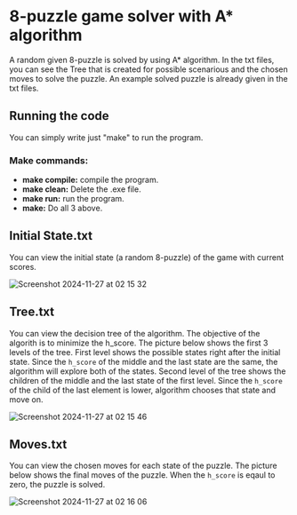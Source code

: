 # 8-puzzle game solver with A* algorithm
A random given 8-puzzle is solved by using A* algorithm. In the txt files, you can see the Tree that is created for possible scenarious and the chosen moves to solve the puzzle. An example solved puzzle is already given in the txt files.

## Running the code
You can simply write just "make" to run the program.
### Make commands:
- **make compile:** compile the program.
- **make clean:** Delete the .exe file.
- **make run:** run the program.
- **make:** Do all 3 above.

## Initial State.txt
You can view the initial state (a random 8-puzzle) of the game with current scores.

![Screenshot 2024-11-27 at 02 15 32](https://github.com/user-attachments/assets/a578ddd5-2ac3-466a-8226-e10cd0ae4c1c)

## Tree.txt
You can view the decision tree of the algorithm. The objective of the algorith is to minimize the h_score. The picture below shows the first 3 levels of the tree. First level shows the possible states right after the initial state. Since the `h_score` of the middle and the last state are the same, the algorithm will explore both of the states. Second level of the tree shows the children of the middle and the last state of the first level. Since the `h_score` of the child of the last element is lower, algorithm chooses that state and move on.

![Screenshot 2024-11-27 at 02 15 46](https://github.com/user-attachments/assets/a6120aaf-3a5b-4961-8e1e-8272ac219c9e)

## Moves.txt
You can view the chosen moves for each state of the puzzle. The picture below shows the final moves of the puzzle. When the `h_score` is eqaul to zero, the puzzle is solved.

![Screenshot 2024-11-27 at 02 16 06](https://github.com/user-attachments/assets/7a4d2f13-800b-4c92-8ded-86598ac8af5c)
